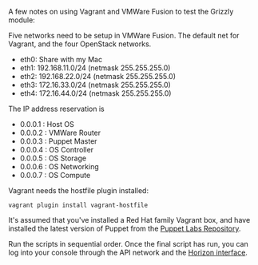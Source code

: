 A few notes on using Vagrant and VMWare Fusion to test the Grizzly module:

Five networks need to be setup in VMWare Fusion. The default net for
Vagrant, and the four OpenStack networks.

*  eth0: Share with my Mac
*  eth1: 192.168.11.0/24 (netmask 255.255.255.0)
*  eth2: 192.168.22.0/24 (netmask 255.255.255.0)
*  eth3: 172.16.33.0/24 (netmask 255.255.255.0)
*  eth4: 172.16.44.0/24 (netmask 255.255.255.0)

The IP address reservation is

* 0.0.0.1 : Host OS
* 0.0.0.2 : VMWare Router
* 0.0.0.3 : Puppet Master
* 0.0.0.4 : OS Controller
* 0.0.0.5 : OS Storage
* 0.0.0.6 : OS Networking
* 0.0.0.7 : OS Compute

Vagrant needs the hostfile plugin installed:

```
vagrant plugin install vagrant-hostfile
```

It's assumed that you've installed a Red Hat family Vagrant
box, and have installed the latest version of Puppet from
the [Puppet Labs Repository](http://docs.puppetlabs.com/guides/puppetlabs_package_repositories.html).

Run the scripts in sequential order. Once the final script has run,
you can log into your console through the API network and the
[Horizon interface](http://192.168.11.4).
